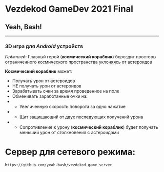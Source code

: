 # Vezdekod GameDev 2021 Final 
## Yeah, Bash!
---

### 3D игра для _Android_ устройств 

_Геймплей_: Главный герой (**космический кораблик**) бороздит просторы ограниченного космического пространства уклоняясь от астероидов

**Космический кораблик** может:
- Получать урон от астероидов
- НЕ получать урон от астероидов
- Зарабатывать очки за время проведенное на поле
- Обменивать заработанные очки на:
- + Увеличенную скорость поворота за одно нажатие
- - Щит защищающий от двух последующих получений урона
- - Сопротивление к урону (**космический кораблик**) будет получать меньший урон от столкновения с астероидами

# Сервер для сетевого режима:

```
https://github.com/yeah-bash/vezdekod_game_server
```
